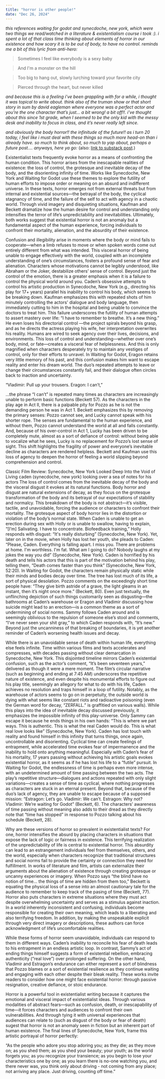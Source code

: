 ```yaml
---
title: "horror is other people!"
date: "Dec 26, 2024" 
---
```


*this references waiting for godot and synecdoche, new york, which were two things we read/watched in a literature & existentialism course i took :). i spent a lot of that class time thinking about elements of horror in our existence and how scary it is to be out of body, to have no control. reminds me a bit of this lyric from anti-hero:*

> Sometimes I feel like everybody is a sexy baby

> And I'm a monster on the hill

> Too big to hang out, slowly lurching toward your favorite city

> Pierced through the heart, but never killed

*and because this is a feeling i’ve been grappling with for a while, i thought it was topical to write about. think also of the truman show or that short story in sum by david eagleman where everyone was a perfect actor and you’re the one character that’s just… a bit wrong! a bit off!!. i’ve thought about this since 1st grade, when I seemed to be the only kid with the messy desk and inability to focus in class, and it’s never really left since.*

*and obviously the body horror!! the infinitude of the future!! as i turn 20 today, i feel like i must deal with these things so much more head-on than i already have. so much to think about, so much to yap about, perhaps a future post…. anyways, here ya go:* (also: [link to substack post](https://clairebookworm.substack.com/p/horror-is-other-people).)

Existentialist texts frequently evoke horror as a means of confronting the human condition. This horror arises from the inescapable realities of existence: the loss of control, the grotesque and inevitable decay of the body, and the disorienting infinity of time. Works like Synecdoche, New York and Waiting for Godot use these themes to explore the futility of human efforts to impose order or meaning on an absurd and indifferent universe. In these texts, horror emerges not from external threats but from internal and existential sources—the betrayal of the body, the cyclical stagnancy of time, and the failure of the self to act with agency in a chaotic world. Through vivid imagery and disquieting situations, Kaufman and Beckett dramatize how the human desire for control and understanding only intensifies the terror of life’s unpredictability and inevitabilities. Ultimately, both works suggest that existential horror is not an anomaly but a fundamental aspect of the human experience, forcing individuals to confront their mortality, alienation, and the absurdity of their existence.

Confusion and illegibility arise in moments where the body or mind fails to cooperate—when a limb refuses to move or when spoken words come out entirely different from what was intended. This visceral horror of being unable to engage effectively with the world, coupled with an incomplete understanding of one’s circumstances, fosters a profound sense of fear and alienation. Characters whose motivations cannot be legibly understood, like Abraham or the Joker, destabilize others’ sense of control. Beyond just the control of the emotion, there is a greater emphasis when it is a failure to control the physical world around you. Caden’s obsessive attempts to control his artistic production in Synecdoche, New York (e.g., directing his play for 17+ years) parallel his inability to control his body, which seems to be breaking down. Kaufman emphasizes this with repeated shots of him minutely controlling the actors' dialogue and body language, then immediately cutting to him in the hospital and being unable to convince the doctors to treat him. This failure underscores the futility of human attempts to assert mastery over life: “I have to remember to breathe. It’s a new thing.” He even loses his directorial control —the project spirals beyond his grasp, and as he directs the actress playing his wife, her interpretation overwrites his reality. Humans are wired to seek agency over their lives, decisions, and environments. This loss of control and understanding—whether over one’s body, mind, or fate—creates a visceral fear of helplessness. And this is only magnified when characters desperately try to maintain any vestiges of control, only for their efforts to unravel. In Waiting for Godot, Eragon retains very little memory of his past, and this confusion makes him want to escape reality and enter his dream world. The duo’s repeated attempts to leave or change their circumstances constantly fail, and their dialogue often circles back to inaction and uncertainty.

“Vladimir: Pull up your trousers.
Eragon: I can’t,”

…the phrase “I can’t” is repeated many times as characters are increasingly unable to perform basic functions (Beckett 57). As the characters in the play age in Act II, there is a palpable pity for Pozzo as he is not the demanding person he was in Act 1. Beckett emphasizes this by removing the primary senses: Pozzo cannot see, and Lucky cannot speak with his shorter rope. The senses are fundamental to the human experience, and without them, Pozzo cannot understand the world at all and falls constantly. And, because of his over-control in Act 1, Lucky has been driven to be completely mute, almost as a sort of defiance of control: without being able to vocalize what he sees, Lucky is no replacement for Pozzo’s lost sense of sight. This shift highlights the fragility of power and everyone’s inevitable decline as characters are rendered helpless. Beckett and Kaufman use this loss of agency to deepen the horror of feeling a world slipping beyond comprehension and control.

Classic Film Review: Synecdoche, New York Looked Deep Into the Void of  Living
caden (synecdoche, new york) looking over a sea of notes for his actors
The loss of control comes from the inevitable decay of the body and the visceral disgust it evokes at its natural functions. Body horror and disgust are natural extensions of decay, as they focus on the grotesque transformation of the body and its betrayal of our expectations of stability and normalcy. This breakdown of the body is not abstract—it’s visible, tactile, and unavoidable, forcing the audience or characters to confront their mortality. The grotesque aspect of body horror lies in the distortion or violation of the body’s normal state. When Caden is unable to get an erection during sex with Holly or is unable to swallow, having to explain, “[I’m] Salivating. I have to concentrate. Biofeedback training,” Holly responds with disgust: “It's really disturbing” (Synecdoche, New York). Yet, later on in the movie, when Holly has lost her youth, she pleads to Caden: “Please, Caden. Everything is falling apart. I miss you. There are problems at home. I'm worthless. I'm fat. What am I going to do? Nobody laughs at my jokes the way you did” (Synecdoche, New York). Caden is horrified by his death and tells his actors that this is part of the motivation behind his play, telling them, “Death comes faster than you think” (Synecdoche, New York, 52:20). In Waiting for Godot, the characters remain physically static while their minds and bodies decay over time. The tree has lost much of its life, a sort of physical desolation. Pozzo comments on the exceedingly short time people have: “They give birth astride of a grave, the light gleams in an instant, then it’s night once more.” (Beckett, 80). Even just textually, the unflinching depiction of such things customarily seen as disgusting—the bathrooms at Caden’s warehouse or Eragon and Vladimir discussing how suicide might lead to an erection—is a common theme as a sort of undermining of social norms. Sammy follows Caden around and is seemingly oblivious to the repulsion of someone else’s stool and comments, “I’ve never seen your shit gray,” to which Caden responds with, “It’s new.” Beyond just the uncanniness of that breaking of boundaries, it is yet another reminder of Caden’s worsening health issues and decay.

While there is an unavoidable sense of death within human life, everything else feels infinite. Time within various films and texts accelerates and compresses, with decades passing without clear demarcation in Synecdoche, New York. This disjointed timeline mirrors Caden’s existential confusion, such as the actor’s comment, “It’s been seventeen years,” delivered as though it were a mere moment. The film’s circular narrative (such as beginning and ending at 7:45 AM) underscores the repetitive nature of existence, and even despite his monumental efforts to figure out his play title, seemingly an allegory for what to do with his life, Caden achieves no resolution and traps himself in a loop of futility. Notably, as the warehouse of actors seems to go on in perpetuity, the outside world is dying with what seems like constant riots and radioactive poisoning (even the German word for decay, “ZERFALL.” is graffitied on various walls). While this plays into the idea of inevitable decay discussed previously, it emphasizes the impossible infinity of this play-universe. Only Sammy can escape it because he ends things in his own hands: “This is where we part ways. This is authentic. This is what the real Caden would do. This is what real love looks like” (Synecdoche, New York). Caden has lost touch with reality and found himself in this infinity that turns things, once again, uncontrollable and disorienting. Cyclical time can create feelings of entrapment, while accelerated time evokes fear of impermanence and the inability to hold onto anything meaningful. Especially with Caden’s fear of his mortality, 17 years passing without achieving his artistic goals evokes existential horror, as it seems as if he has lost his life to a “futile” pursuit. In Waiting for Godot, the endlessness of time is perhaps even more intense, with an undetermined amount of time passing between the two acts. The play’s repetitive structure—dialogues and actions repeated with only slight variations—creates a sense of time as cyclical, where nothing progresses as characters are stuck in an eternal present. Beyond that, because of the duo’s lack of agency, they are unable to escape because of a supposed mission: “Estragon: Let’s go. Vladimir: We can’t. Estragon: Why not? Vladimir: We’re waiting for Godot” (Beckett, 6). The characters’ awareness of time passing without meaning also adds to their dread as they directly note that “time has stopped” in response to Pozzo talking about his schedule (Beckett, 28).

Why are these versions of horror so prevalent in existentialist texts? For one, horror intensifies the absurd by placing characters in situations that expose the lack of logic or fairness in existence. This terrifying realization of the unpredictability of life is central to existential horror. This absurdity can lead to an estrangement individuals feel from themselves, others, and the world, especially when characters recognize that traditional structures and social norms fail to provide the certainty or connection they need for fulfillment. In works of literature and film, artists can externalize their arguments about the alienation of existence through creating grotesque or uncanny experiences or imagery. When Pozzo says “the blind have no notion of time… the things of time are hidden from them too,” Beckett is equating the physical loss of a sense into an almost cautionary tale for the audience to remember to keep track of the pasing of time (Beckett, 77). Horror also puts characters in extreme situations where they must act despite overwhelming uncertainty and serves as a stimulus against inaction. In a world inherently inconsistent and confusing, individuals become responsible for creating their own meaning, which leads to a liberating and also terrifying freedom. In addition, by making the unspeakable explicit through very direct imagery or descriptions, these authors can force acknowledgment of life’s uncomfortable realities.

While these forms of horror seem unavoidable, individuals can respond to them in different ways. Caden’s inability to reconcile his fear of death leads to his entrapment in an endless artistic loop. In contrast, Sammy’s act of ending things himself suggests a form of existential rebellion, embracing authenticity (“real love”) over prolonged suffering. On the other hand, Vladimir and Estragon’s endurance can either represent a sort of blindness that Pozzo blames or a sort of existential resilience as they continue waiting and engaging with each other despite their bleak reality. These works invite readers to consider how one might face existential horror: through passive resignation, creative defiance, or stoic endurance.

Horror is a powerful tool in existentialist writing because it captures the emotional and visceral impact of existentialist ideas. Through various modalities of abstract fears—such as confusion, death, or inescapability of time—it forces characters and audiences to confront their own vulnerabilities. And through tying it with universal experiences that audiences can relate to (such as disgust of the body or fear of death) sugest that horror is not an anomaly seen in fiction but an inherent part of human existence. The final lines of Synecdoche, New York, frame this artistic portrayal of horror perfectly:

“As the people who adore you stop adoring you; as they die; as they move on; as you shed them; as you shed your beauty; your youth; as the world forgets you; as you recognize your transience; as you begin to lose your characteristics one by one; as you learn there is no-one watching you, and there never was, you think only about driving - not coming from any place; not arriving any place. Just driving, counting off time.”